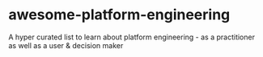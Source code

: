 # awesome-platform-engineering
A hyper curated list to learn about platform engineering - as a practitioner as well as a user &amp; decision maker
